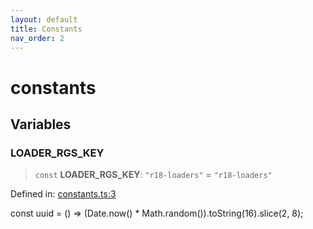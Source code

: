 ```yaml
---
layout: default
title: Constants
nav_order: 2
---
```


# constants

## Variables

### LOADER_RGS_KEY

> `const` **LOADER_RGS_KEY**: `"r18-loaders"` = `"r18-loaders"`

Defined in: [constants.ts:3](https://github.com/react18-tools/turborepo-template/blob/1cf80a13b8b96b543c3fd6c7736efca577d415a6/lib/src/constants.ts#L3)

const uuid = () =\> (Date.now() \* Math.random()).toString(16).slice(2, 8);
